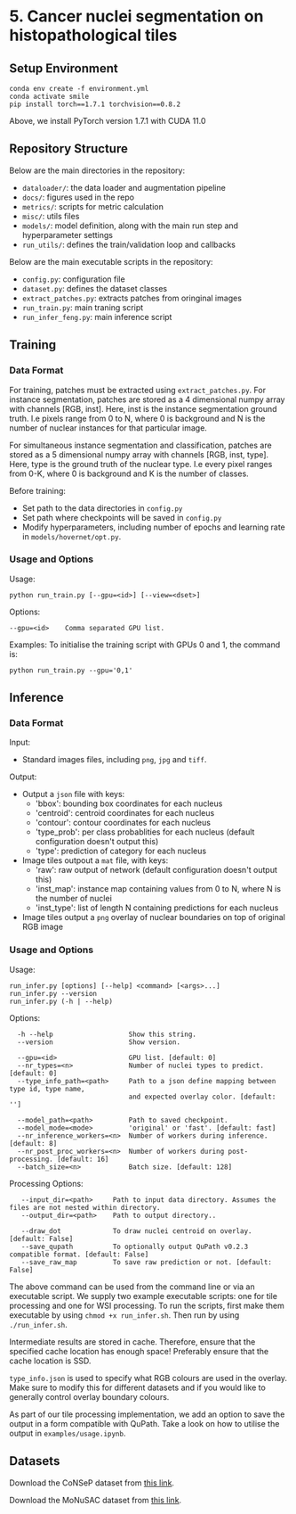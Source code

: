 # 5. Cancer nuclei segmentation on histopathological tiles
## Setup Environment
```
conda env create -f environment.yml
conda activate smile
pip install torch==1.7.1 torchvision==0.8.2
```
Above, we install PyTorch version 1.7.1 with CUDA 11.0
## Repository Structure
Below are the main directories in the repository:
* `dataloader/`: the data loader and augmentation pipeline
* `docs/`: figures used in the repo
* `metrics/`: scripts for metric calculation
* `misc/`: utils files
* `models/`: model definition, along with the main run step and hyperparameter settings
* `run_utils/`: defines the train/validation loop and callbacks

Below are the main executable scripts in the repository:
* `config.py`: configuration file
* `dataset.py`: defines the dataset classes
* `extract_patches.py`: extracts patches from oringinal images
* `run_train.py`: main traning script
* `run_infer_feng.py`: main inference script
## Training
### Data Format
For training, patches must be extracted using `extract_patches.py`. For instance segmentation, patches are stored as a 4 dimensional numpy array with channels \[RGB, inst\]. Here, inst is the instance segmentation ground truth. I.e pixels range from 0 to N, where 0 is background and N is the number of nuclear instances for that particular image.

For simultaneous instance segmentation and classification, patches are stored as a 5 dimensional numpy array with channels \[RGB, inst, type\]. Here, type is the ground truth of the nuclear type. I.e every pixel ranges from 0-K, where 0 is background and K is the number of classes.

Before training:
* Set path to the data directories in `config.py`
* Set path where checkpoints will be saved in `config.py`
* Modify hyperparameters, including number of epochs and learning rate in `models/hovernet/opt.py`.
### Usage and Options
Usage:
```
python run_train.py [--gpu=<id>] [--view=<dset>]
```
Options:
```
--gpu=<id>    Comma separated GPU list.
```
Examples:
To initialise the training script with GPUs 0 and 1, the command is:
```
python run_train.py --gpu='0,1'
```
## Inference
### Data Format
Input:
* Standard images files, including `png`, `jpg` and `tiff`.

Output:
* Output a `json` file with keys:
    * 'bbox': bounding box coordinates for each nucleus
    * 'centroid': centroid coordinates for each nucleus
    * 'contour': contour coordinates for each nucleus
    * 'type_prob': per class probablities for each nucleus (default configuration doesn't output this)
    * 'type': prediction of category for each nucleus
* Image tiles outpout a `mat` file, with keys:
    * 'raw': raw output of network (default configuration doesn't output this)
    * 'inst_map': instance map containing values from 0 to N, where N is the number of nuclei
    * 'inst_type': list of length N containing predictions for each nucleus
* Image tiles output a `png` overlay of nuclear boundaries on top of original RGB image
### Usage and Options
Usage:
```
run_infer.py [options] [--help] <command> [<args>...]
run_infer.py --version
run_infer.py (-h | --help)
```
Options:
```
  -h --help                   Show this string.
  --version                   Show version.

  --gpu=<id>                  GPU list. [default: 0]
  --nr_types=<n>              Number of nuclei types to predict. [default: 0]
  --type_info_path=<path>     Path to a json define mapping between type id, type name, 
                              and expected overlay color. [default: '']

  --model_path=<path>         Path to saved checkpoint.
  --model_mode=<mode>         'original' or 'fast'. [default: fast]
  --nr_inference_workers=<n>  Number of workers during inference. [default: 8]
  --nr_post_proc_workers=<n>  Number of workers during post-processing. [default: 16]
  --batch_size=<n>            Batch size. [default: 128]
```
Processing Options:
```
   --input_dir=<path>     Path to input data directory. Assumes the files are not nested within directory.
   --output_dir=<path>    Path to output directory..

   --draw_dot             To draw nuclei centroid on overlay. [default: False]
   --save_qupath          To optionally output QuPath v0.2.3 compatible format. [default: False]
   --save_raw_map         To save raw prediction or not. [default: False]
```

The above command can be used from the command line or via an executable script. We supply two example executable scripts: one for tile processing and one for WSI processing. To run the scripts, first make them executable by using `chmod +x run_infer.sh`. Then run by using `./run_infer.sh`.

Intermediate results are stored in cache. Therefore, ensure that the specified cache location has enough space! Preferably ensure that the cache location is SSD.

`type_info.json` is used to specify what RGB colours are used in the overlay. Make sure to modify this for different datasets and if you would like to generally control overlay boundary colours.

As part of our tile processing implementation, we add an option to save the output in a form compatible with QuPath.
Take a look on how to utilise the output in `examples/usage.ipynb`.
## Datasets
Download the CoNSeP dataset from [this link](https://warwick.ac.uk/fac/sci/dcs/research/tia/data/hovernet/).

Download the MoNuSAC dataset from [this link](https://monusac-2020.grand-challenge.org/Data/).
